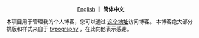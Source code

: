 <p align='center'>
 <a href="./README.md">English</a> ｜ <b>简体中文</b>
</p>

<p>
本项目用于管理我的个人博客，您可以通过 <a href="https://ydk.zone">这个地址</a>访问博客。 
本博客绝大部分排版和样式来自于
<a href="https://github.com/moeyua/astro-theme-typography">typography</a>
，在此向他表示感谢。
</p>
